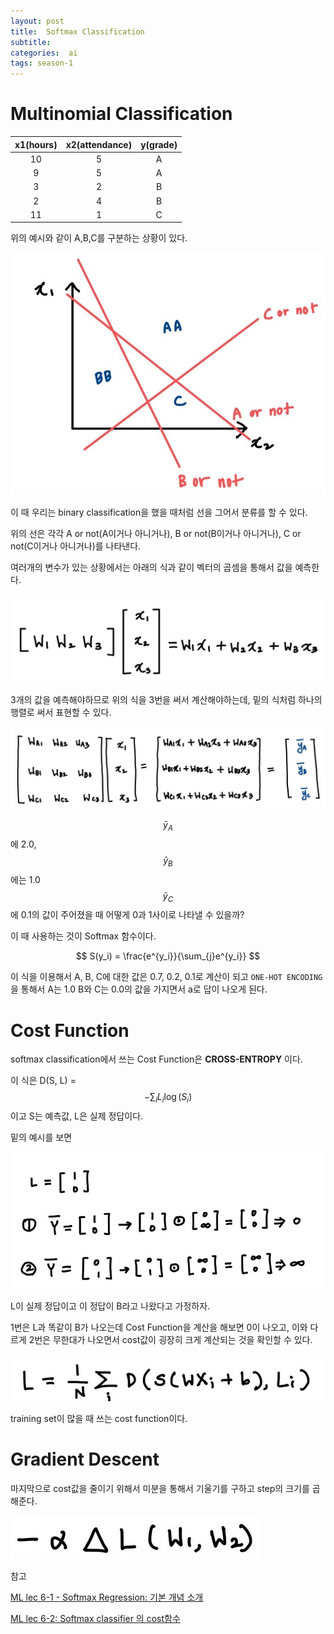 ```yaml
---
layout: post
title:  Softmax Classification
subtitle:   
categories:  ai
tags: season-1
---
```





# Multinomial Classification

|x1(hours)|x2(attendance)|y(grade)|
|:---:|:---:|:---:|
|10|5|A|
|9|5|A|
|3|2|B|
|2|4|B|
|11|1|C|

위의 예시와 같이 A,B,C를 구분하는 상황이 있다.

![coding](/assets/img/posts/lec6_graph.jpg)

이 때 우리는 binary classification을 했을 때처럼 선을 그어서 분류를 할 수 있다.

위의 선은 각각 A or not(A이거나 아니거나), B or not(B이거나 아니거나), C or not(C이거나 아니거나)를 나타낸다.

여러개의 변수가 있는 상황에서는 아래의 식과 같이 벡터의 곱셈을 통해서 값을 예측한다.

![coding](/assets/img/posts/lec6_for1.jpg)

3개의 값을 예측해야하므로 위의 식을 3번을 써서 계산해야하는데, 밑의 식처럼 하나의 행렬로 써서 표현할 수 있다.

![coding](/assets/img/posts/lec6_for2.jpg)

$$\bar{y}_A$$ 에 2.0, $$\bar{y}_B$$ 에는 1.0 $$\bar{y}_C$$ 에 0.1의 값이 주어졌을 때 어떻게 0과 1사이로 나타낼 수 있을까?

이 때 사용하는 것이 Softmax 함수이다.

$$
S(y_i) = \frac{e^{y_i}}{\sum_{j}e^{y_i}}
$$

이 식을 이용해서 A, B, C에 대한 값은 0.7, 0.2, 0.1로 계산이 되고 `ONE-HOT ENCODING`을 통해서 A는 1.0 B와 C는 0.0의 값을 가지면서 a로 답이 나오게 된다.

# Cost Function

softmax classification에서 쓰는 Cost Function은 __CROSS-ENTROPY__ 이다.

이 식은 D(S, L) = $$-\sum_ {i} {L_i}\log({S_i}) $$ 이고 
S는 예측값, L은 실제 정답이다.

밑의 예시를 보면

![coding](/assets/img/posts/lec6_ex.jpg)

L이 실제 정답이고 이 정답이 B라고 나왔다고 가정하자.

1번은 L과 똑같이 B가 나오는데 Cost Function을 계산을 해보면 0이 나오고, 이와 다르게 2번은 무한대가 나오면서 cost값이 굉장히 크게 계산되는 것을 확인할 수 있다.

![coding](/assets/img/posts/lec6_cost.jpg)

training set이 많을 때 쓰는 cost function이다.

# Gradient Descent

마지막으로 cost값을 줄이기 위해서 미분을 통해서 기울기를 구하고 step의 크기를 곱해준다.

![coding](/assets/img/posts/lec6_gradient_descent.jpg)

참고

[ML lec 6-1 - Softmax Regression: 기본 개념 소개](https://www.youtube.com/watch?v=MFAnsx1y9ZI&list=PLlMkM4tgfjnLSOjrEJN31gZATbcj_MpUm&index=14)

[ML lec 6-2: Softmax classifier 의 cost함수](https://www.youtube.com/watch?v=jMU9G5WEtBc&list=PLlMkM4tgfjnLSOjrEJN31gZATbcj_MpUm&index=15)